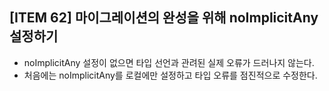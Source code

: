 ## [ITEM 62] 마이그레이션의 완성을 위해 noImplicitAny 설정하기

- noImplicitAny 설정이 없으면 타입 선언과 관려된 실제 오류가 드러나지 않는다.
- 처음에는 noImplicitAny를 로컬에만 설정하고 타입 오류를 점진적으로 수정한다.
